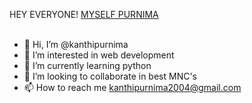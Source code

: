 HEY EVERYONE! [MYSELF PURNIMA](https://github.com/kanthipurnima/kanthipurnima.git) 
 <br><br>

- 👋 Hi, I’m @kanthipurnima
- 👀 I’m interested in web development
- 🌱 I’m currently learning python
- 💞️ I’m looking to collaborate in best MNC's
- 📫 How to reach me kanthipurnima2004@gmail.com

<!---
kanthipurnima/kanthipurnima is a ✨ special ✨ repository because its `README.md` (this file) appears on your GitHub profile.
You can click the Preview link to take a look at your changes.
--->
